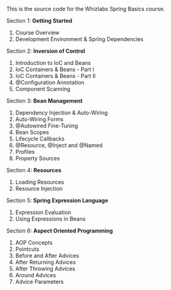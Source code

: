 This is the source code for the Whizlabs Spring Basics course.

Section 1: **Getting Started**
1. Course Overview
2. Development Environment & Spring Dependencies

Section 2: **Inversion of Control**
1. Introduction to IoC and Beans
2. IoC Containers & Beans - Part I
3. IoC Containers & Beans - Part II
4. @Configuration Annotation
5. Component Scanning

Section 3: **Bean Management**
1. Dependency Injection & Auto-Wiring
2. Auto-Wiring Forms
3. @Autowired Fine-Tuning
4. Bean Scopes
5. Lifecycle Callbacks
6. @Resource, @Inject and @Named
7. Profiles
8. Property Sources

Section 4: **Resources**
1. Loading Resources
2. Resource Injection

Section 5: **Spring Expression Language**
1. Expression Evaluation
2. Using Expressions in Beans

Section 6: **Aspect Oriented Programming**
1. AOP Concepts
2. Pointcuts
3. Before and After Advices
4. After Returning Advices
5. After Throwing Advices
6. Around Advices
7. Advice Parameters
